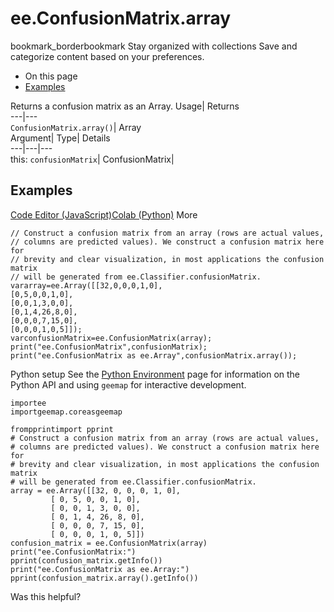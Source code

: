  
#  ee.ConfusionMatrix.array 
bookmark_borderbookmark Stay organized with collections  Save and categorize content based on your preferences.
  * On this page
  * [Examples](https://developers.google.com/earth-engine/apidocs/ee-confusionmatrix-array#examples)


Returns a confusion matrix as an Array. 
Usage| Returns  
---|---  
`ConfusionMatrix.array()`| Array  
Argument| Type| Details  
---|---|---  
this: `confusionMatrix`| ConfusionMatrix|   
## Examples
[Code Editor (JavaScript)](https://developers.google.com/earth-engine/apidocs/ee-confusionmatrix-array#code-editor-javascript-sample)[Colab (Python)](https://developers.google.com/earth-engine/apidocs/ee-confusionmatrix-array#colab-python-sample) More
```
// Construct a confusion matrix from an array (rows are actual values,
// columns are predicted values). We construct a confusion matrix here for
// brevity and clear visualization, in most applications the confusion matrix
// will be generated from ee.Classifier.confusionMatrix.
vararray=ee.Array([[32,0,0,0,1,0],
[0,5,0,0,1,0],
[0,0,1,3,0,0],
[0,1,4,26,8,0],
[0,0,0,7,15,0],
[0,0,0,1,0,5]]);
varconfusionMatrix=ee.ConfusionMatrix(array);
print("ee.ConfusionMatrix",confusionMatrix);
print("ee.ConfusionMatrix as ee.Array",confusionMatrix.array());
```
Python setup
See the [ Python Environment](https://developers.google.com/earth-engine/guides/python_install) page for information on the Python API and using `geemap` for interactive development.
```
importee
importgeemap.coreasgeemap
```
```
frompprintimport pprint
# Construct a confusion matrix from an array (rows are actual values,
# columns are predicted values). We construct a confusion matrix here for
# brevity and clear visualization, in most applications the confusion matrix
# will be generated from ee.Classifier.confusionMatrix.
array = ee.Array([[32, 0, 0, 0, 1, 0],
         [ 0, 5, 0, 0, 1, 0],
         [ 0, 0, 1, 3, 0, 0],
         [ 0, 1, 4, 26, 8, 0],
         [ 0, 0, 0, 7, 15, 0],
         [ 0, 0, 0, 1, 0, 5]])
confusion_matrix = ee.ConfusionMatrix(array)
print("ee.ConfusionMatrix:")
pprint(confusion_matrix.getInfo())
print("ee.ConfusionMatrix as ee.Array:")
pprint(confusion_matrix.array().getInfo())
```

Was this helpful?
